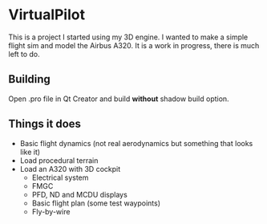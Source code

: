 # VirtualPilot

This is a project I started using my 3D engine. I wanted to make a simple flight sim and model the Airbus A320.
It is a work in progress, there is much left to do.

## Building

Open .pro file in Qt Creator and build **without** shadow build option.

## Things it does

* Basic flight dynamics (not real aerodynamics but something that looks like it)
* Load procedural terrain
* Load an A320 with 3D cockpit
    * Electrical system
    * FMGC
    * PFD, ND and MCDU displays
    * Basic flight plan (some test waypoints)
    * Fly-by-wire
